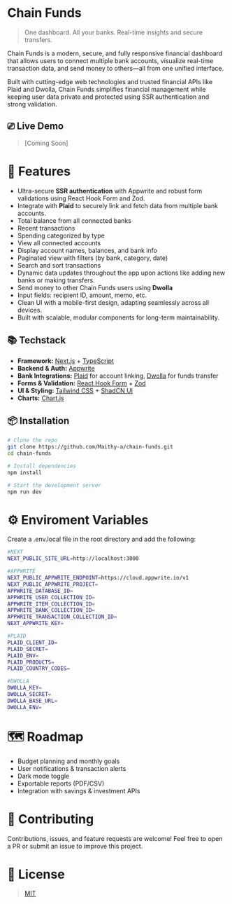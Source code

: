 # Chain Funds
> One dashboard. All your banks. Real-time insights and secure transfers.

Chain Funds is a modern, secure, and fully responsive financial dashboard that allows users to connect multiple bank accounts, visualize real-time transaction data, and send money to others—all from one unified interface.

Built with cutting-edge web technologies and trusted financial APIs like Plaid and Dwolla, Chain Funds simplifies financial management while keeping user data private and protected using SSR authentication and strong validation.

## ⎚ Live Demo

> [Coming Soon]

# 🤖 Features

- Ultra-secure **SSR authentication** with Appwrite and robust form validations using React Hook Form and Zod.
- Integrate with **Plaid** to securely link and fetch data from multiple bank accounts.
- Total balance from all connected banks
- Recent transactions
- Spending categorized by type
- View all connected accounts
- Display account names, balances, and bank info
- Paginated view with filters (by bank, category, date)
- Search and sort transactions
- Dynamic data updates throughout the app upon actions like adding new banks or making transfers.
- Send money to other Chain Funds users using **Dwolla**
- Input fields: recipient ID, amount, memo, etc.
- Clean UI with a mobile-first design, adapting seamlessly across all devices.
- Built with scalable, modular components for long-term maintainability.



## 📚 Techstack
- **Framework:** [Next.js](https://nextjs.org/) + [TypeScript](https://www.typescriptlang.org/)
- **Backend & Auth:** [Appwrite](https://appwrite.io/)
- **Bank Integrations:** [Plaid](https://plaid.com/) for account linking, [Dwolla](https://www.dwolla.com/) for funds transfer
- **Forms & Validation:** [React Hook Form](https://react-hook-form.com/) + [Zod](https://zod.dev/)
- **UI & Styling:** [Tailwind CSS](https://tailwindcss.com/) + [ShadCN UI](https://ui.shadcn.com/)
- **Charts:** [Chart.js](https://www.chartjs.org/)

## 📦 Installation

```bash
# Clone the repo
git clone https://github.com/Maithy-a/chain-funds.git
cd chain-funds

# Install dependencies
npm install

# Start the development server
npm run dev
```

# ⚙️ Enviroment Variables
Create a .env.local file in the root directory and add the following:
``` bash
#NEXT
NEXT_PUBLIC_SITE_URL=http://localhost:3000

#APPWRITE
NEXT_PUBLIC_APPWRITE_ENDPOINT=https://cloud.appwrite.io/v1
NEXT_PUBLIC_APPWRITE_PROJECT=
APPWRITE_DATABASE_ID=
APPWRITE_USER_COLLECTION_ID=
APPWRITE_ITEM_COLLECTION_ID=
APPWRITE_BANK_COLLECTION_ID=
APPWRITE_TRANSACTION_COLLECTION_ID=
NEXT_APPWRITE_KEY=

#PLAID
PLAID_CLIENT_ID=
PLAID_SECRET=
PLAID_ENV=
PLAID_PRODUCTS=
PLAID_COUNTRY_CODES=

#DWOLLA
DWOLLA_KEY=
DWOLLA_SECRET=
DWOLLA_BASE_URL=
DWOLLA_ENV=
```
# 🗺️ Roadmap
-  Budget planning and monthly goals
- User notifications & transaction alerts
- Dark mode toggle
- Exportable reports (PDF/CSV)
- Integration with savings & investment APIs

# 🤝 Contributing
Contributions, issues, and feature requests are welcome!
Feel free to open a PR or submit an issue to improve this project.

# 📄 License
> [MIT](LICENSE)
